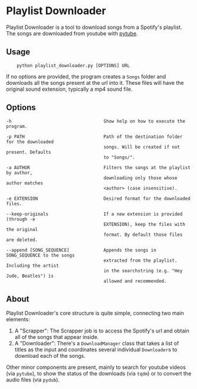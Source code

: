 # Playlist Downloader
Playlist Downloader is a tool to download songs from a Spotify's playlist. The songs are downloaded from youtube with [pytube](https://pytube.io/en/latest/).


## Usage
```
    python playlist_downloader.py [OPTIONS] URL
```
If no options are provided, the program creates a `Songs` folder and downloads all the songs present at the url into it. These files will have the original sound extension, typically a mp4 sound file.

## Options

    -h                                   Show help on how to execute the program.

    -p PATH                              Path of the destination folder for the downloaded
                                         songs. Will be created if not present. Defaults
                                         to "Songs/".

    -a AUTHOR                            Filters the songs at the playlist by author,
                                         downloading only those whose author matches
                                         <author> (case insensitive).

    -e EXTENSION                         Desired format for the downloaded files.

    --keep-originals                     If a new extension is provided (through -e
                                         EXTENSION), keep the files with the original
                                         format. By default those files are deleted.

    --append [SONG_SEQUENCE]             Appends the songs in SONG_SEQUENCE to the songs
                                         extracted from the playlist. Including the artist
                                         in the searchstring (e.g. "Hey Jude, Beatles") is
                                         allowed and recommended.

## About
Playlist Downloader's core structure is quite simple, connecting two main elements:

1. A "Scrapper": The Scrapper job is to access the Spotify's url and obtain all of the songs that appear inside.
2. A "Downloader": There's a `DownloadManager` class that takes a list of titles as the input and coordinates several individual `Downloader`s to download each of the songs.

Other minor components are present, mainly to search for youtube videos (via `pytube`), to show the status of the downloads (via `tqdm`) or to convert the audio files (via `pydub`).
